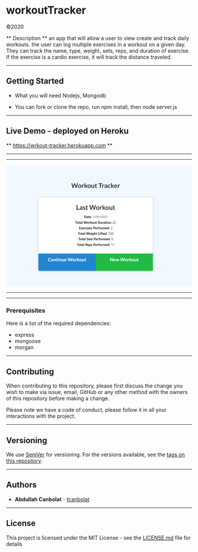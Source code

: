 # workoutTracker
©2020

** Description **
an app that will allow a user to view create and track daily workouts. the user can log multiple exercises in a workout on a given day. They can track the name, type, weight, sets, reps, and duration of exercise. If the exercise is a cardio exercise, it will track the distance traveled.

----------------------------------------------------------------------------------------------------------------------------------------

## Getting Started

 - What you will need Nodejs, Mongodb
 
 - You can fork or clone the repo, run npm install, then node server.js
 
 ---------------------------------------------------------------------------------------------------------------------------------------

## Live Demo - deployed on Heroku

** https://wrkout-tracker.herokuapp.com **

 ---------------------------------------------------------------------------------------------------------------------------------------
 ---------------------------------------------------------------------------------------------------------------------------------------

![Example profile](./public/example.png)  

---------------------------------------------------------------------------------------------------------------------------------------
---------------------------------------------------------------------------------------------------------------------------------------

### Prerequisites

Here is a list of the required dependencies:
* express
* mongoose
* morgan
---------------------------------------------------------------------------------------------------------------------------------------

## Contributing

When contributing to this repository, please first discuss the change you wish to make via issue, email, GitHub or any other method with the owners of this repository before making a change.

Please note we have a code of conduct, please follow it in all your interactions with the project.

---------------------------------------------------------------------------------------------------------------------------------------

## Versioning

We use [SemVer](http://semver.org/) for versioning. For the versions available, see the [tags on this repository](https://github.com/your/project/tags). 

---------------------------------------------------------------------------------------------------------------------------------------

## Authors

* **Abdullah Canbolat** - [tcanbolat](https://github.com/tcanbolat)

---------------------------------------------------------------------------------------------------------------------------------------

## License

This project is licensed under the MIT License - see the [LICENSE.md](LICENSE.md) file for details

